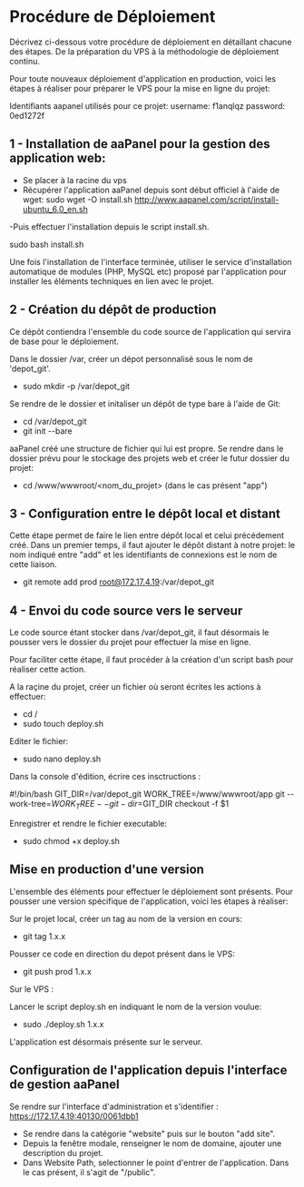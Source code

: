 # Procédure de Déploiement

Décrivez ci-dessous votre procédure de déploiement en détaillant chacune des étapes. De la préparation du VPS à la méthodologie de déploiement continu.

Pour toute nouveaux déploiement d'application en production, voici les étapes à réaliser pour préparer le VPS pour la mise en ligne du projet: 

Identifiants aapanel utilisés pour ce projet: 
username: f1anqlqz
password: 0ed1272f

## 1 - Installation de aaPanel pour la gestion des application web: 

- Se placer à la racine du vps
- Récupérer l'application aaPanel depuis sont début officiel à l'aide de wget:
sudo wget -O install.sh http://www.aapanel.com/script/install-ubuntu_6.0_en.sh

-Puis effectuer l'installation depuis le script install.sh.

sudo bash install.sh

Une fois l'installation de l'interface terminée, utiliser le service d'installation automatique de modules (PHP, MySQL etc) proposé par l'application pour installer les éléments techniques en lien avec le projet.

## 2 - Création du dépôt de production 

Ce dépôt contiendra l'ensemble du code source de l'application qui servira de base pour le déploiement.

Dans le dossier /var, créer un dépot personnalisé sous le nom de 'depot_git'.

- sudo mkdir -p /var/depot_git

Se rendre de le dossier et initaliser un dépôt de type bare à l'aide de Git:

- cd /var/depot_git
- git init --bare

aaPanel créé une structure de fichier qui lui est propre. Se rendre dans le dossier prévu pour le stockage des projets web et créer le futur dossier du projet:

- cd /www/wwwroot/<nom_du_projet> (dans le cas présent "app")

## 3 - Configuration entre le dépôt local et distant

Cette étape permet de faire le lien entre dépôt local et celui précédement créé. Dans un premier temps, il faut ajouter le dépôt distant à notre projet: le nom indiqué entre "add" et les identifiants de connexions est le nom de cette liaison.

- git remote add prod root@172.17.4.19:/var/depot_git

## 4 - Envoi du code source vers le serveur

Le code source étant stocker dans /var/depot_git, il faut désormais le pousser vers le dossier du projet pour effectuer la mise en ligne. 

Pour faciliter cette étape, il faut procéder à la création d'un script bash pour réaliser cette action.

A la raçine du projet, créer un fichier où seront écrites les actions à effectuer:

- cd / 
- sudo touch deploy.sh

Editer le fichier:

- sudo nano deploy.sh 

Dans la console d'édition, écrire ces insctructions :

#!/bin/bash
GIT_DIR=/var/depot_git
WORK_TREE=/www/wwwroot/app
git --work-tree=$WORK_TREE --git-dir=$GIT_DIR checkout -f $1

Enregistrer et rendre le fichier executable:

- sudo chmod +x deploy.sh

## Mise en production d'une version 

L'ensemble des éléments pour effectuer le déploiement sont présents. Pour pousser une version spécifique de l'application, voici les étapes à réaliser:

Sur le projet local, créer un tag au nom de la version en cours:
- git tag 1.x.x

Pousser ce code en direction du depot présent dans le VPS:
- git push prod 1.x.x

Sur le VPS :

Lancer le script deploy.sh en indiquant le nom de la version voulue: 
- sudo ./deploy.sh 1.x.x

L'application est désormais présente sur le serveur.

## Configuration de l'application depuis l'interface de gestion aaPanel

Se rendre sur l'interface d'administration et s'identifier : https://172.17.4.19:40130/0061dbb1

- Se rendre dans la catégorie "website" puis sur le bouton "add site".
- Depuis la fenêtre modale, renseigner le nom de domaine, ajouter une description du projet. 
- Dans Website Path, selectionner le point d'entrer de l'application. Dans le cas présent, il s'agit de "/public".


